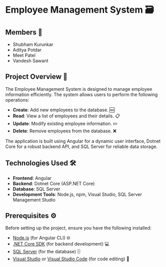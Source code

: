 # Employee Management System 🗃️

## Members 👥

- Shubham Kurunkar
- Aditya Potdar
- Meet Patel
- Vandesh Sawant

## Project Overview 🚀

The Employee Management System is designed to manage employee information efficiently. The system allows users to perform the following operations:

- **Create**: Add new employees to the database. 🆕
- **Read**: View a list of employees and their details. 📋
- **Update**: Modify existing employee information. ✏️
- **Delete**: Remove employees from the database. ❌

The application is built using Angular for a dynamic user interface, Dotnet Core for a robust backend API, and SQL Server for reliable data storage.

## Technologies Used 🛠️

- **Frontend**: Angular
- **Backend**: Dotnet Core (ASP.NET Core)
- **Database**: SQL Server
- **Development Tools**: Node.js, npm, Visual Studio, SQL Server Management Studio

## Prerequisites ⚙️

Before setting up the project, ensure you have the following installed:

- [Node.js](https://nodejs.org/) (for Angular CLI) 🌐
- [.NET Core SDK](https://dotnet.microsoft.com/download) (for backend development) 💻
- [SQL Server](https://www.microsoft.com/en-us/sql-server/sql-server-downloads) (for the database) 🗄️
- [Visual Studio](https://visualstudio.microsoft.com/) or [Visual Studio Code](https://code.visualstudio.com/) (for code editing) 🔧


